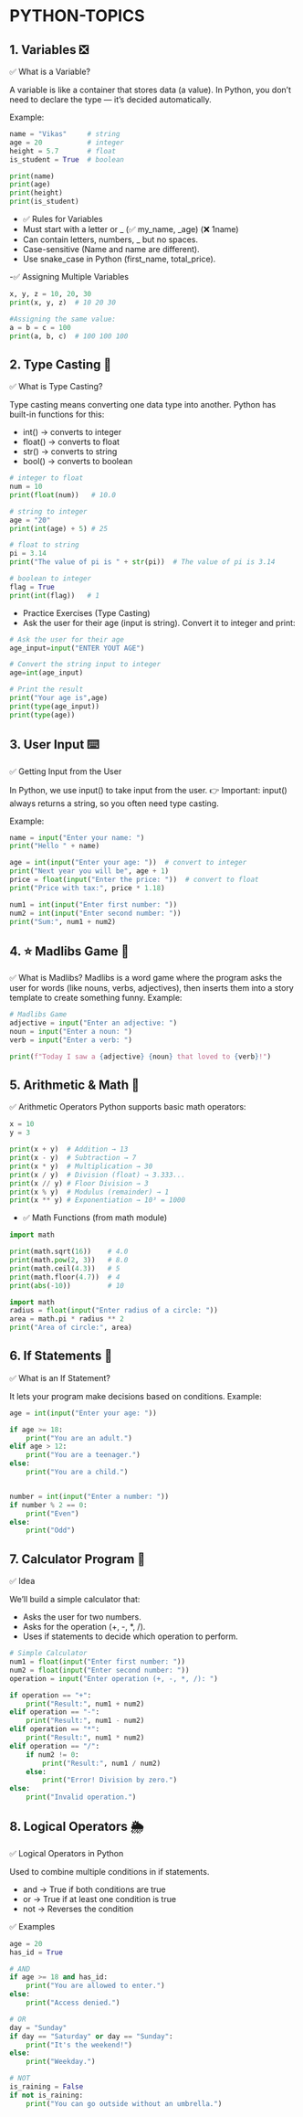# PYTHON-TOPICS

## 1. Variables ❎
✅ What is a Variable?

A variable is like a container that stores data (a value).
In Python, you don’t need to declare the type — it’s decided automatically.

Example:
```python
name = "Vikas"     # string
age = 20           # integer
height = 5.7       # float
is_student = True  # boolean

print(name)
print(age)
print(height)
print(is_student)

```
- ✅ Rules for Variables
- Must start with a letter or _
(✅ my_name, _age) (❌ 1name)
- Can contain letters, numbers, _ but no spaces.
- Case-sensitive (Name and name are different).
- Use snake_case in Python (first_name, total_price).

-✅ Assigning Multiple Variables
```python
x, y, z = 10, 20, 30
print(x, y, z)  # 10 20 30

#Assigning the same value:
a = b = c = 100
print(a, b, c)  # 100 100 100
```

## 2. Type Casting 💱
✅ What is Type Casting?

Type casting means converting one data type into another.
Python has built-in functions for this:

- int() → converts to integer
- float() → converts to float
- str() → converts to string
- bool() → converts to boolean
```python
# integer to float
num = 10
print(float(num))   # 10.0

# string to integer
age = "20"
print(int(age) + 5) # 25

# float to string
pi = 3.14
print("The value of pi is " + str(pi))  # The value of pi is 3.14

# boolean to integer
flag = True
print(int(flag))   # 1
```

- Practice Exercises (Type Casting)
- Ask the user for their age (input is string). Convert it to integer and print:
```python
# Ask the user for their age
age_input=input("ENTER YOUT AGE")

# Convert the string input to integer
age=int(age_input)

# Print the result
print("Your age is",age)
print(type(age_input))
print(type(age))
```

## 3. User Input ⌨️
✅ Getting Input from the User

In Python, we use input() to take input from the user.
👉 Important: input() always returns a string, so you often need type casting.

Example:
```python
name = input("Enter your name: ")
print("Hello " + name)

age = int(input("Enter your age: "))  # convert to integer
print("Next year you will be", age + 1)
price = float(input("Enter the price: "))  # convert to float
print("Price with tax:", price * 1.18)

num1 = int(input("Enter first number: "))
num2 = int(input("Enter second number: "))
print("Sum:", num1 + num2)

```

## 4. ⭐ Madlibs Game 📖
✅ What is Madlibs?
Madlibs is a word game where the program asks the user for words (like nouns, verbs, adjectives), then inserts them into a story template to create something funny.
Example:
```python
# Madlibs Game
adjective = input("Enter an adjective: ")
noun = input("Enter a noun: ")
verb = input("Enter a verb: ")

print(f"Today I saw a {adjective} {noun} that loved to {verb}!")

```


## 5. Arithmetic & Math 📐
✅ Arithmetic Operators
Python supports basic math operators:
```python
x = 10
y = 3

print(x + y)  # Addition → 13
print(x - y)  # Subtraction → 7
print(x * y)  # Multiplication → 30
print(x / y)  # Division (float) → 3.333...
print(x // y) # Floor Division → 3
print(x % y)  # Modulus (remainder) → 1
print(x ** y) # Exponentiation → 10³ = 1000

```
- ✅ Math Functions (from math module)
```python
import math

print(math.sqrt(16))    # 4.0
print(math.pow(2, 3))   # 8.0
print(math.ceil(4.3))   # 5
print(math.floor(4.7))  # 4
print(abs(-10))         # 10

import math
radius = float(input("Enter radius of a circle: "))
area = math.pi * radius ** 2
print("Area of circle:", area)

```

## 6. If Statements 🤔
✅ What is an If Statement?

It lets your program make decisions based on conditions.
Example:
```python
age = int(input("Enter your age: "))

if age >= 18:
    print("You are an adult.")
elif age > 12:
    print("You are a teenager.")
else:
    print("You are a child.")


number = int(input("Enter a number: "))
if number % 2 == 0:
    print("Even")
else:
    print("Odd")

```

## 7. Calculator Program 🧮
✅ Idea

We’ll build a simple calculator that:
- Asks the user for two numbers.
- Asks for the operation (+, -, *, /).
- Uses if statements to decide which operation to perform.
```python
# Simple Calculator
num1 = float(input("Enter first number: "))
num2 = float(input("Enter second number: "))
operation = input("Enter operation (+, -, *, /): ")

if operation == "+":
    print("Result:", num1 + num2)
elif operation == "-":
    print("Result:", num1 - num2)
elif operation == "*":
    print("Result:", num1 * num2)
elif operation == "/":
    if num2 != 0:
        print("Result:", num1 / num2)
    else:
        print("Error! Division by zero.")
else:
    print("Invalid operation.")
```


## 8. Logical Operators 🌦️
✅ Logical Operators in Python

Used to combine multiple conditions in if statements.

- and → True if both conditions are true
- or → True if at least one condition is true
- not → Reverses the condition

✅ Examples
```python
age = 20
has_id = True

# AND
if age >= 18 and has_id:
    print("You are allowed to enter.")
else:
    print("Access denied.")

# OR
day = "Sunday"
if day == "Saturday" or day == "Sunday":
    print("It's the weekend!")
else:
    print("Weekday.")

# NOT
is_raining = False
if not is_raining:
    print("You can go outside without an umbrella.")

```

